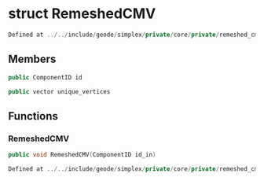 # struct RemeshedCMV

```cpp
Defined at ../../include/geode/simplex/private/core/private/remeshed_cmv.h#17
```

## Members

```cpp
public ComponentID id

```

```cpp
public vector unique_vertices

```



## Functions

### RemeshedCMV

```cpp
public void RemeshedCMV(ComponentID id_in)
```

```cpp
Defined at ../../include/geode/simplex/private/core/private/remeshed_cmv.h#19
```



